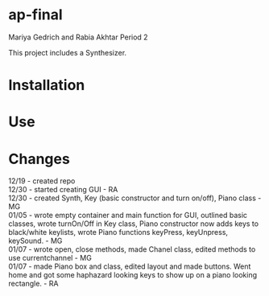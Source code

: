 ap-final
========

Mariya Gedrich and Rabia Akhtar Period 2

This project includes a Synthesizer. 

Installation
==========

Use
====

Changes
=====
12/19 - created repo <br/>
12/30 - started creating GUI - RA <br/>
12/30 - created Synth, Key (basic constructor and turn on/off), Piano class - MG <br/>
01/05 - wrote empty container and main function for GUI, outlined basic classes, wrote turnOn/Off in Key class, Piano constructor now adds keys to black/white keylists, wrote Piano functions keyPress, keyUnpress, keySound. - MG <br/>
01/07 - wrote open, close methods, made Chanel class, edited methods to use currentchannel - MG <br/>
01/07 - made Piano box and class, edited layout and made buttons. Went home and got some haphazard looking keys to show up on a piano looking rectangle. - RA <br/>
